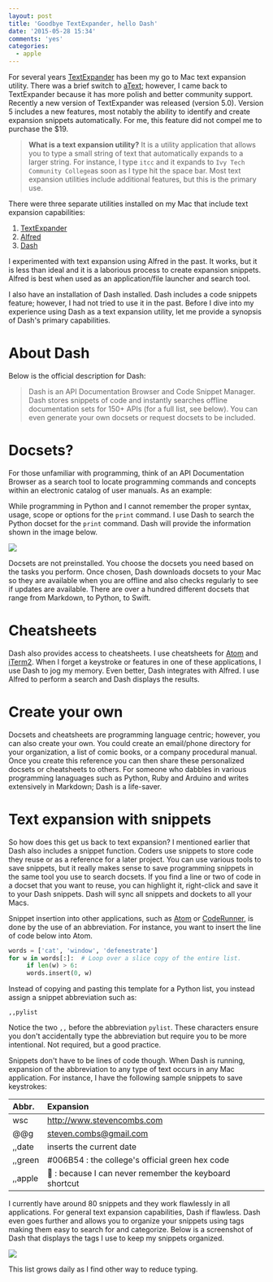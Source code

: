 ```yaml
---
layout: post
title: 'Goodbye TextExpander, hello Dash'
date: '2015-05-28 15:34'
comments: 'yes'
categories:
  - apple
---
```


For several years [TextExpander](!mas) has been my go to Mac text expansion utility. There was a brief switch to [aText](!mas); however, I came back to TextExpander because it has more polish and better community support. Recently a new version of TextExpander was released (version 5.0). Version 5 includes a new features, most notably the ability to identify and create expansion snippets automatically. For me, this feature did not compel me to purchase the $19.

> **What is a text expansion utility?** It is a utility application that allows you to type a small string of text that automatically expands to a larger string. For instance, I type `itcc` and it expands to `Ivy Tech Community College`as soon as I type hit the space bar. Most text expansion utilities include additional features, but this is the primary use.

There were three separate utilities installed on my Mac that include text expansion capabilities:

1. [TextExpander](!mas)
2. [Alfred](!mas)
3. [Dash](!mas)

I experimented with text expansion using Alfred in the past. It works, but it is less than ideal and it is a laborious process to create expansion snippets. Alfred is best when used as an application/file launcher and search tool.

I also have an installation of Dash installed. Dash includes a code snippets feature; however, I had not tried to use it in the past. Before I dive into my experience using Dash as a text expansion utility, let me provide a synopsis of Dash's primary capabilities.

# About Dash

Below is the official description for Dash:

> Dash is an API Documentation Browser and Code Snippet Manager. Dash stores snippets of code and instantly searches offline documentation sets for 150+ APIs (for a full list, see below). You can even generate your own docsets or request docsets to be included.

# Docsets?

For those unfamiliar with programming, think of an API Documentation Browser as a search tool to locate programming commands and concepts within an electronic catalog of user manuals. As an example:

While programming in Python and I cannot remember the proper syntax, usage, scope or options for the `print` command. I use Dash to search the Python docset for the `print` command. Dash will provide the information shown in the image below.

![](http://www.stevencombs.com/images/posts/2015-09-16-goodbye-textexpander-hello-dash/python-print-example.png)

Docsets are not preinstalled. You choose the docsets you need based on the tasks you perform. Once chosen, Dash downloads docsets to your Mac so they are available when you are offline and also checks regularly to see if updates are available. There are over a hundred different docsets that range from Markdown, to Python, to Swift.

# Cheatsheets

Dash also provides access to cheatsheets. I use cheatsheets for [Atom](http://www.atom.io) and [iTerm2](https://www.iterm2.com/downloads.html). When I forget a keystroke or features in one of these applications, I use Dash to jog my memory. Even better, Dash integrates with Alfred. I use Alfred to perform a search and Dash displays the results.

# Create your own

Docsets and cheatsheets are programming language centric; however, you can also create your own. You could create an email/phone directory for your organization, a list of comic books, or a company procedural manual. Once you create this reference you can then share these personalized docsets or cheatsheets to others. For someone who dabbles in various programming lanaguages such as Python, Ruby and Arduino and writes extensively in Markdown; Dash is a life-saver.

# Text expansion with snippets

So how does this get us back to text expansion? I mentioned earlier that Dash also includes a snippet function. Coders use snippets to store code they reuse or as a reference for a later project. You can use various tools to save snippets, but it really makes sense to save programming snippets in the same tool you use to search docsets. If you find a line or two of code in a docset that you want to reuse, you can highlight it, right-click and save it to your Dash snippets. Dash will sync all snippets and dockets to all your Macs.

Snippet insertion into other applications, such as [Atom](http://www.atom.io) or [CodeRunner](!mas), is done by the use of an abbreviation. For instance, you want to insert the line of code below into Atom.

``` Python
words = ['cat', 'window', 'defenestrate']
for w in words[:]:  # Loop over a slice copy of the entire list.
     if len(w) > 6:
     words.insert(0, w)
```

Instead of copying and pasting this template for a Python list, you instead assign a snippet abbreviation such as:

`,,pylist`

Notice the two `,,` before the abbreviation `pylist`. These characters ensure you don't accidentally type the abbreviation but require you to be more intentional. Not required, but a good practice.

Snippets don't have to be lines of code though. When Dash is running, expansion of the abbreviation to any type of text occurs in any Mac application. For instance, I have the following sample snippets to save keystrokes:

| Abbr.   | Expansion                                              |
|:--------|:-------------------------------------------------------|
| wsc     | <http://www.stevencombs.com>                           |
| @@g     | <steven.combs@gmail.com>                               |
| ,,date  | inserts the current date                               |
| ,,green | #006B54 : the college's official green hex code        |
| ,,apple |  : because I can never remember the keyboard shortcut |

I currently have around 80 snippets and they work flawlessly in all applications. For general text expansion capabilities, Dash if flawless. Dash even goes further and allows you to organize your snippets using tags making them easy to search for and categorize. Below is a screenshot of Dash that displays the tags I use to keep my snippets organized. 

![](http://www.stevencombs.com/images/posts/2015-09-16-goodbye-textexpander-hello-dash/snippet-tags.png)

This list grows daily as I find other way to reduce typing.



